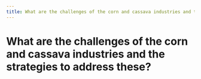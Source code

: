 ```yaml
---
title: What are the challenges of the corn and cassava industries and the strategies to address these?
---
```


# What are the challenges of the corn and cassava industries and the strategies to address these?
